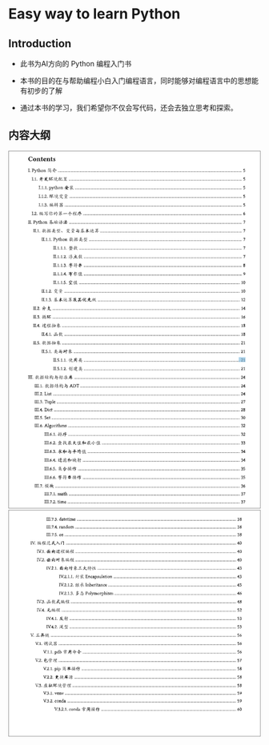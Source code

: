 # Easy way to learn Python

## Introduction

- 此书为AI方向的 Python 编程入门书

- 本书的目的在与帮助编程小白入门编程语言，同时能够对编程语言中的思想能有初步的了解

- 通过本书的学习，我们希望你不仅会写代码，还会去独立思考和探索。

## 内容大纲

![content](./img/image.png)
![content-1](./img/image-1.png)
